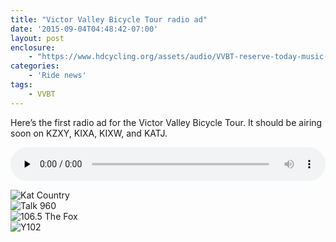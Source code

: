 ```yaml
---
title: "Victor Valley Bicycle Tour radio ad"
date: '2015-09-04T04:48:42-07:00'
layout: post
enclosure:
    - "https://www.hdcycling.org/assets/audio/VVBT-reserve-today-music-dry.mp3\r\n746945\r\naudio/mpeg\r\n"
categories:
    - 'Ride news'
tags:
    - VVBT
---
```


Here’s the first radio ad for the Victor Valley Bicycle Tour. It should be airing soon on KZXY, KIXA, KIXW, and KATJ.

<audio class="wp-audio-shortcode" controls="controls" id="audio-4231-1" preload="none" style="width: 100%;"><source src="https://www.hdcycling.org/assets/audio/VVBT-reserve-today-music-dry.mp3?_=1" type="audio/mpeg"></source>[https://www.hdcycling.org/\_assets/audio/VVBT-reserve-today-music-dry.mp3](https://www.hdcycling.org/assets/audio/VVBT-reserve-today-music-dry.mp3)</audio>

![Kat Country](https://www.hdcycling.org/assets/img/2015/09/kat-country.jpg)  
![Talk 960](https://www.hdcycling.org/assets/img/2015/09/talk-960.jpg)  
![106.5 The Fox](https://www.hdcycling.org/assets/img/2015/09/the-fox.jpg)  
![Y102](https://www.hdcycling.org/assets/img/2015/09/y102.jpg)